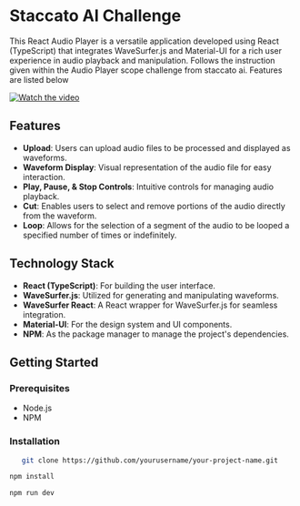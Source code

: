 # Staccato AI Challenge

This React Audio Player is a versatile application developed using React (TypeScript) that integrates WaveSurfer.js and Material-UI for a rich user experience in audio playback and manipulation. Follows the instruction given within the Audio Player scope challenge from staccato ai. Features are listed below


[![Watch the video](https://github.com/poidogho/staccato-challenge/assets/15056890/e2b8cb39-b35a-4c59-a0c0-1d2039825742)](https://www.loom.com/embed/cea9f6f2ef46412e88bb36c86ad4681e)


## Features
- **Upload**: Users can upload audio files to be processed and displayed as waveforms.
- **Waveform Display**: Visual representation of the audio file for easy interaction.
- **Play, Pause, & Stop Controls**: Intuitive controls for managing audio playback.
- **Cut**: Enables users to select and remove portions of the audio directly from the waveform.
- **Loop**: Allows for the selection of a segment of the audio to be looped a specified number of times or indefinitely.

## Technology Stack
- **React (TypeScript)**: For building the user interface.
- **WaveSurfer.js**: Utilized for generating and manipulating waveforms.
- **WaveSurfer React**: A React wrapper for WaveSurfer.js for seamless integration.
- **Material-UI**: For the design system and UI components.
- **NPM**: As the package manager to manage the project's dependencies.

## Getting Started


### Prerequisites

- Node.js
- NPM

### Installation

```sh
   git clone https://github.com/yourusername/your-project-name.git
```

```sh
npm install
```

```sh
npm run dev
```

